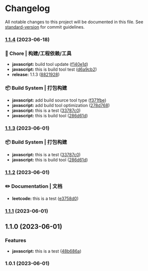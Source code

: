 # Changelog

All notable changes to this project will be documented in this file. See [standard-version](https://github.com/conventional-changelog/standard-version) for commit guidelines.

### [1.1.4](https://github.com/lisanfu/project-template/compare/v1.1.2...v1.1.4) (2023-06-18)


### 🚀 Chore | 构建/工程依赖/工具

* **javascript:** build tool update ([f140e1d](https://github.com/lisanfu/project-template/commit/f140e1d878731842d7f209e34bcd5e109e808f24))
* **javascript:** this is build tool test ([d6a9cb2](https://github.com/lisanfu/project-template/commit/d6a9cb2d12766f217f70eae9243ee075b6d7e9f7))
* **release:** 1.1.3 ([8821928](https://github.com/lisanfu/project-template/commit/88219285d49fc523e960cde8609bc59964dd9f87))


### 📦‍ Build System | 打包构建

* **javascript:** add build source tool type ([f371fbe](https://github.com/lisanfu/project-template/commit/f371fbe2fca1ac52267adef9d6a439130fc9d72b))
* **javascript:** add build tool optimization ([278d768](https://github.com/lisanfu/project-template/commit/278d7681d0420b581440b7b9350a7f89b1af2b47))
* **javascript:** this is a test ([33787c0](https://github.com/lisanfu/project-template/commit/33787c0565791eaec32affa3f16b8e6aaf7efbb0))
* **javascript:** this is build tool ([286d61d](https://github.com/lisanfu/project-template/commit/286d61d60357bb1d097bc2f468c98ace7cd5b825))

### [1.1.3](https://github.com/lisanfu/project-template/compare/v1.1.2...v1.1.3) (2023-06-01)

### 📦‍ Build System | 打包构建

-   **javascript:** this is a test ([33787c0](https://github.com/lisanfu/project-template/commit/33787c0565791eaec32affa3f16b8e6aaf7efbb0))
-   **javascript:** this is build tool ([286d61d](https://github.com/lisanfu/project-template/commit/286d61d60357bb1d097bc2f468c98ace7cd5b825))

### [1.1.2](https://github.com/lisanfu/project-template/compare/v1.1.1...v1.1.2) (2023-06-01)

### ✏️ Documentation | 文档

-   **leetcode:** this is a test ([e3758d0](https://github.com/lisanfu/project-template/commit/e3758d05f04e8d82927be583711637d9162e0efa))

### [1.1.1](https://github.com/lisanfu/project-template/compare/v1.1.0...v1.1.1) (2023-06-01)

## 1.1.0 (2023-06-01)

### Features

-   **javascript:** this is a test ([48b686a](https://github.com/lisanfu/project-template/commit/48b686a0b52bae87b4c4b2bc40063eb033bbd371))

### 1.0.1 (2023-06-01)
